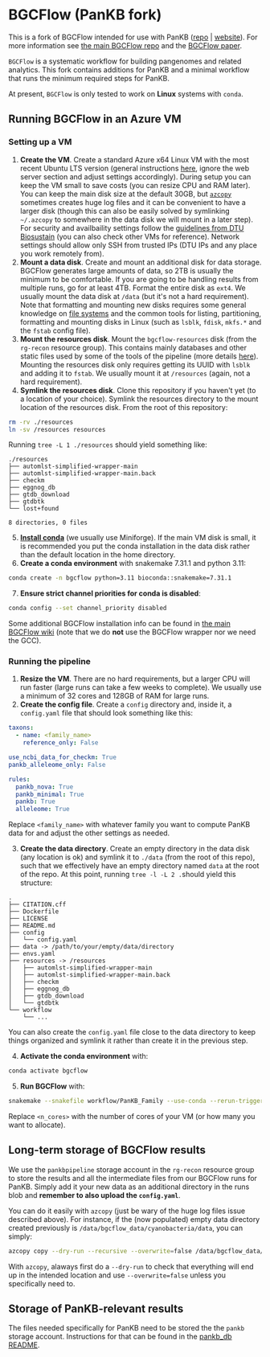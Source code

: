 # BGCFlow (PanKB fork)

This is a fork of BGCFlow intended for use with PanKB ([repo](https://github.com/biosustain/pankb) | [website](https://pankb.org/)). For more information see [the main BGCFlow repo](https://github.com/NBChub/bgcflow) and the [BGCFlow paper](https://doi.org/10.1093/nar/gkae314).


`BGCFlow` is a systematic workflow for building pangenomes and related analytics. This fork contains additions for PanKB and a minimal workflow that runs the minimum required steps for PanKB.

At present, `BGCFlow` is only tested to work on **Linux** systems with `conda`.

## Running BGCFlow in an Azure VM

### Setting up a VM

1. **Create the VM**. Create a standard Azure x64 Linux VM with the most recent Ubuntu LTS version (general instructions [here](https://learn.microsoft.com/en-us/azure/virtual-machines/linux/quick-create-portal?tabs=ubuntu), ignore the web server section and adjust settings accordingly). During setup you can keep the VM small to save costs (you can resize CPU and RAM later). You can keep the main disk size at the default 30GB, but [`azcopy`](https://learn.microsoft.com/en-us/azure/storage/common/storage-use-azcopy-v10) sometimes creates huge log files and it can be convenient to have a larger disk (though this can also be easily solved by symlinking `~/.azcopy` to somewhere in the data disk we will mount in a later step). For security and availbaility settings follow the [guidelines from DTU Biosustain](https://github.com/biosustain/guidelines) (you can also check other VMs for reference). Network settings should allow only SSH from trusted IPs (DTU IPs and any place you work remotely from).
2. **Mount a data disk**. Create and mount an additional disk for data storage. BGCFlow generates large amounts of data, so 2TB is usually the minimum to be comfortable. If you are going to be handling results from multiple runs, go for at least 4TB. Format the entire disk as `ext4`. We usually mount the data disk at `/data` (but it's not a hard requirement). Note that formatting and mounting new disks requires some general knowledge on [file systems](https://wiki.archlinux.org/title/File_systems) and the common tools for listing, partitioning, formatting and mounting disks in Linux (such as `lsblk`, `fdisk`, `mkfs.*` and the `fstab` config file).
3. **Mount the resources disk**. Mount the `bgcflow-resources` disk (from the `rg-recon` resource group). This contains mainly databases and other static files used by some of the tools of the pipeline (more details [here](https://github.com/NBChub/bgcflow/wiki/00-Installation-Guide#disk-space)). Mounting the resources disk only requires getting its UUID with `lsblk` and adding it to `fstab`. We usually mount it at `/resources` (again, not a hard requirement).
4. **Symlink the resources disk**. Clone this repository if you haven't yet (to a location of your choice). Symlink the resources directory to the mount location of the resources disk. From the root of this repository:
```bash
rm -rv ./resources
ln -sv /resources resources
```
Running `tree -L 1 ./resources` should yield something like:
```
./resources
├── automlst-simplified-wrapper-main
├── automlst-simplified-wrapper-main.back
├── checkm
├── eggnog_db
├── gtdb_download
├── gtdbtk
└── lost+found

8 directories, 0 files
```

5. **[Install conda](https://docs.conda.io/projects/conda/en/latest/user-guide/install/linux.html)** (we usually use Miniforge). If the main VM disk is small, it is recommended you put the conda installation in the data disk rather than the default location in the home directory.
6. **Create a conda environment** with snakemake 7.31.1 and python 3.11:
```bash
conda create -n bgcflow python=3.11 bioconda::snakemake=7.31.1
```
7. **Ensure strict channel priorities for conda is disabled**:
```bash
conda config --set channel_priority disabled
```

Some additional BGCFlow installation info can be found in [the main BGCFlow wiki](https://github.com/NBChub/bgcflow/wiki/00-Installation-Guide) (note that we do **not** use the BGCFlow wrapper nor we need the GCC). 

### Running the pipeline

1. **Resize the VM**. There are no hard requirements, but a larger CPU will run faster (large runs can take a few weeks to complete). We usually use a minimum of 32 cores and 128GB of RAM for large runs.
2. **Create the config file**. Create a `config` directory and, inside it, a `config.yaml` file that should look something like this:
```yaml
taxons:
  - name: <family_name>
    reference_only: False

use_ncbi_data_for_checkm: True
pankb_alleleome_only: False

rules:
  pankb_nova: True
  pankb_minimal: True
  pankb: True
  alleleome: True
```
Replace `<family_name>` with whatever family you want to compute PanKB data for and adjust the other settings as needed.

3. **Create the data directory**. Create an empty directory in the data disk (any location is ok) and symlink it to `./data` (from the root of this repo), such that we effectively have an empty directory named `data` at the root of the repo. At this point, running `tree -l -L 2 .`should yield this structure:
```
.
├── CITATION.cff
├── Dockerfile
├── LICENSE
├── README.md
├── config
│   └── config.yaml
├── data -> /path/to/your/empty/data/directory
├── envs.yaml
├── resources -> /resources
│   ├── automlst-simplified-wrapper-main
│   ├── automlst-simplified-wrapper-main.back
│   ├── checkm
│   ├── eggnog_db
│   ├── gtdb_download
│   └── gtdbtk
└── workflow
    └── ...
```
You can also create the `config.yaml` file close to the data directory to keep things organized and symlink it rather than create it in the previous step.

4. **Activate the conda environment** with:
```bash
conda activate bgcflow
```

5. **Run BGCFlow** with:
```bash
snakemake --snakefile workflow/PanKB_Family --use-conda --rerun-triggers mtime -c <n_cores> --rerun-incomplete --keep-going --resources ncbi_api=1
```
Replace `<n_cores>` with the number of cores of your VM (or how many you want to allocate).

## Long-term storage of BGCFlow results

We use the `pankbpipeline` storage account in the `rg-recon` resource group to store the results and all the intermediate files from our BGCFlow runs for PanKB. Simply add it your new data as an additional directory in the runs blob and **remember to also upload the `config.yaml`**. 

You can do it easily with `azcopy` (just be wary of the huge log files issue described above). For instance, if the (now populated) empty data directory created previously is `/data/bgcflow_data/cyanobacteria/data`, you can simply:

```bash
azcopy copy --dry-run --recursive --overwrite=false /data/bgcflow_data/cyanobacteria/data https://pankbpipeline.blob.core.windows.net/runs/cyanobacteria?$SAS
```

With `azcopy`, alaways first do a `--dry-run` to check that everything will end up in the intended location and use `--overwrite=false` unless you specifically need to. 

## Storage of PanKB-relevant results

The files needed specifically for PanKB need to be stored the the `pankb` storage account. Instructions for that can be found in the [pankb_db README](https://github.com/biosustain/pankb_db?tab=readme-ov-file#12-copy-bgcflow-results-to-azure).
